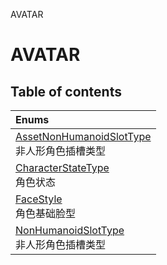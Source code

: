 AVATAR

# AVATAR <Badge type="tip" text="Groups" /> <Score text="AVATAR" />

## Table of contents
| Enums |
| :-----|
| [AssetNonHumanoidSlotType](../enums/mw.AssetNonHumanoidSlotType.md) <br> 非人形角色插槽类型 |
| [CharacterStateType](../enums/mw.CharacterStateType.md) <br> 角色状态 |
| [FaceStyle](../enums/mw.FaceStyle.md) <br> 角色基础脸型 |
| [NonHumanoidSlotType](../enums/mw.NonHumanoidSlotType.md) <br> 非人形角色插槽类型 |

